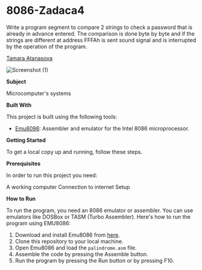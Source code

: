 # 8086-Zadaca4


Write a program segment to compare 2 strings to check a password that is already in advance
entered. The comparison is done byte by byte and if the strings are different at address FFFAh is sent
sound signal and is interrupted by the operation of the program.


[Tamara Atanasova ](https://github.com/tamaraatanasova)

![Screenshot (1)](https://github.com/tamaraatanasova/Show-Real-Time-8686/blob/main/1.1_image.png)


**Subject**

Microcomputer's systems

**Built With**

This project is built using the following tools:

- [Emu8086](https://emu8086-microprocessor-emulator.en.softonic.com/): Assembler and emulator for the Intel 8086 microprocessor.

**Getting Started**

To get a local copy up and running, follow these steps.

**Prerequisites**

In order to run this project you need:

A working computer
Connection to internet
Setup

**How to Run**

To run the program, you need an 8086 emulator or assembler. You can use emulators like DOSBox or TASM (Turbo Assembler). Here's how to run the program using EMU8086:

1. Download and install Emu8086 from [here](https://emu8086-microprocessor-emulator.en.softonic.com/).
2. Clone this repository to your local machine.
3. Open Emu8086 and load the `palindrome.asm` file.
4. Assemble the code by pressing the Assemble button.
5. Run the program by pressing the Run button or by pressing F10.
